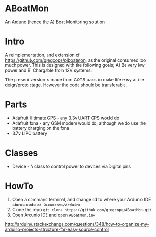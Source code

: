 ABoatMon
========

An Arduno (hence the A) Boat Monitoring solution

Intro
=====

A reimplementation, and extension of https://github.com/gregcope/piboatmon, as the original consumed too much power.  This is designed with the following goals; A) Be very low power and B) Chargable from 12V systems.

The present version is made from COTS parts to make life easy at the deign/proto stage.  However the code should be transferable.

Parts
=====
* Adafruit Ultimate GPS - any 3.3v UART GPS would do
* Adafruit fona - any GSM modem would do, although we do use the battery charging on the fona
* 3.7v LIPO battery

Classes
=======
* Device - A class to control power to devices via Digital pins

HowTo
=====

1. Open a command terminal, and change cd to where your Ardunio IDE stores code
```cd Documents/Arduino```
2. Clone the repo
```git clone https://github.com/gregcope/ABoatMon.git```
3. Open Ardunio IDE and open ```ABoatMon.ino```

http://arduino.stackexchange.com/questions/348/how-to-organize-my-arduino-projects-structure-for-easy-source-control
